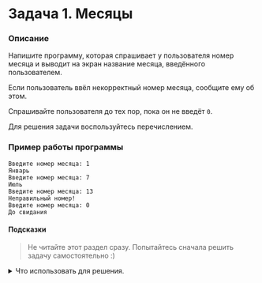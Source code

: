 # Задача 1. Месяцы

### Описание
Напишите программу, которая спрашивает у пользователя номер месяца и выводит на экран название месяца, введённого пользователем.

Если пользователь ввёл некорректный номер месяца, сообщите ему об этом.

Спрашивайте пользователя до тех пор, пока он не введёт `0`.

Для решения задачи воспользуйтесь перечислением.

### Пример работы программы
```
Введите номер месяца: 1
Январь
Введите номер месяца: 7
Июль
Введите номер месяца: 13
Неправильный номер!
Введите номер месяца: 0
До свидания
```
#### Подсказки

> Не читайте этот раздел сразу. Попытайтесь сначала решить задачу самостоятельно :)

<details>

<summary>Что использовать для решения.</summary>

Используйте перечисление для обработки пользовательского ввода. Не забудьте привести пользовательский ввод к типу перечисления с помощью `static_cast`.
  
Обрабатывайте пользовательский ввод с помощью `switch case`.

Для ввода значений с консоли используйте `std::cin`.

Для вывода на консоль используйте `std::cout`.

</details>